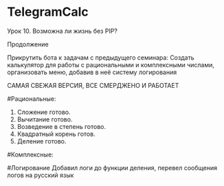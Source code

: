 # TelegramCalc
Урок 10. Возможна ли жизнь без PIP? 

Продолжение

Прикрутить бота к задачам с предыдущего семинара:
Создать калькулятор для работы с рациональными и комплексными числами, организовать меню, добавив в неё систему логирования

САМАЯ СВЕЖАЯ ВЕРСИЯ, ВСЕ СМЕРДЖЕНО И РАБОТАЕТ

#Рациональные:
1. Сложение готово. 
2. Вычитание готово. 
3. Возведение в степень готово.
4. Квадратный корень готов.
5. Деление готово.

#Комплексные:


#Логирование
Добавил логи до функции деления, перевел сообщения логов на русский язык 


